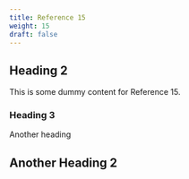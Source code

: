 ```yaml
---
title: Reference 15
weight: 15
draft: false
---
```


## Heading 2

This is some dummy content for Reference 15.

### Heading 3

Another heading

## Another Heading 2

